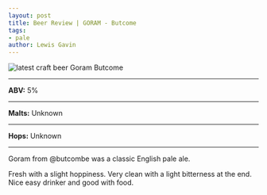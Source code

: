 ```yaml
---
layout: post
title: Beer Review | GORAM - Butcome
tags:
- pale
author: Lewis Gavin
---
```


![latest craft beer Goram Butcome](https://scontent-lht6-1.cdninstagram.com/vp/9540f4beeff3c49bf7faadb5a9478b2a/5CCDDA88/t51.2885-15/sh0.08/e35/p750x750/49759343_280784399279280_4775166936057883285_n.jpg?_nc_ht=scontent-lht6-1.cdninstagram.com&ig_cache_key=MTk2MDQwOTE1NzgyMzY1NjI5Mg%3D%3D.2)

***
**ABV:** 5%

***
**Malts:** Unknown

***
**Hops:** Unknown

***

Goram from @butcombe was a classic English pale ale.

Fresh with a slight hoppiness. Very clean with a light bitterness at the end. Nice easy drinker and good with food.